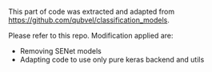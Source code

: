 This part of code was extracted and adapted from https://github.com/qubvel/classification_models. 

Please refer to this repo. Modification applied are:
- Removing SENet models
- Adapting code to use only pure keras backend and utils